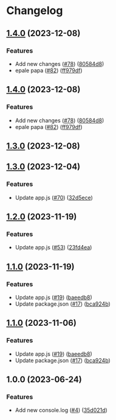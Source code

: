 # Changelog

## [1.4.0](https://github.com/RicardoE105/testing-actions-2/compare/backend-middleware-v1.3.0...backend-middleware-v1.4.0) (2023-12-08)


### Features

* Add new changes ([#78](https://github.com/RicardoE105/testing-actions-2/issues/78)) ([80584d8](https://github.com/RicardoE105/testing-actions-2/commit/80584d8b3ee0cad3df75e6a5115842269525660f))
* epale papa ([#82](https://github.com/RicardoE105/testing-actions-2/issues/82)) ([ff979df](https://github.com/RicardoE105/testing-actions-2/commit/ff979df03316ee61acd2d98485bec3b519866372))

## [1.4.0](https://github.com/RicardoE105/testing-actions-2/compare/backend-middleware-v1.3.0...backend-middleware-v1.4.0) (2023-12-08)


### Features

* Add new changes ([#78](https://github.com/RicardoE105/testing-actions-2/issues/78)) ([80584d8](https://github.com/RicardoE105/testing-actions-2/commit/80584d8b3ee0cad3df75e6a5115842269525660f))
* epale papa ([#82](https://github.com/RicardoE105/testing-actions-2/issues/82)) ([ff979df](https://github.com/RicardoE105/testing-actions-2/commit/ff979df03316ee61acd2d98485bec3b519866372))

## [1.3.0](https://github.com/RicardoE105/testing-actions-2/compare/backend-middleware-v1.2.0...backend-middleware-v1.3.0) (2023-12-08)
## [1.3.0](https://github.com/RicardoE105/testing-actions-2/compare/backend-middleware-v1.2.0...backend-middleware-v1.3.0) (2023-12-04)


### Features

* Update app.js ([#70](https://github.com/RicardoE105/testing-actions-2/issues/70)) ([32d5ece](https://github.com/RicardoE105/testing-actions-2/commit/32d5ece62055bfb3415aa4f0c310ceba25f9d41f))

## [1.2.0](https://github.com/RicardoE105/testing-actions-2/compare/backend-middleware-v1.1.0...backend-middleware-v1.2.0) (2023-11-19)


### Features

* Update app.js ([#53](https://github.com/RicardoE105/testing-actions-2/issues/53)) ([23fd4ea](https://github.com/RicardoE105/testing-actions-2/commit/23fd4ea8800be62e6313d9298efd3c706f4dfc65))

## [1.1.0](https://github.com/RicardoE105/testing-actions-2/compare/backend-middleware-v1.0.0...backend-middleware-v1.1.0) (2023-11-19)


### Features

* Update app.js ([#19](https://github.com/RicardoE105/testing-actions-2/issues/19)) ([baeedb8](https://github.com/RicardoE105/testing-actions-2/commit/baeedb8c2a1e28909a830412d44c631e8888d471))
* Update package.json ([#17](https://github.com/RicardoE105/testing-actions-2/issues/17)) ([bca924b](https://github.com/RicardoE105/testing-actions-2/commit/bca924b036bf9005921179cf7a6bef96903930d0))

## [1.1.0](https://github.com/RicardoE105/testing-actions-2/compare/backend-middleware-v1.0.0...backend-middleware-v1.1.0) (2023-11-06)


### Features

* Update app.js ([#19](https://github.com/RicardoE105/testing-actions-2/issues/19)) ([baeedb8](https://github.com/RicardoE105/testing-actions-2/commit/baeedb8c2a1e28909a830412d44c631e8888d471))
* Update package.json ([#17](https://github.com/RicardoE105/testing-actions-2/issues/17)) ([bca924b](https://github.com/RicardoE105/testing-actions-2/commit/bca924b036bf9005921179cf7a6bef96903930d0))

## 1.0.0 (2023-06-24)


### Features

* Add new console.log ([#4](https://github.com/RicardoE105/testing-actions-2/issues/4)) ([35d021d](https://github.com/RicardoE105/testing-actions-2/commit/35d021d49d791ab5e08d3c4a3dacd47c7e5fd5b9))
